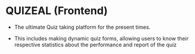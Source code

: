 # QUIZEAL (Frontend)

- The ultimate Quiz taking platform for the present times.

- This includes making dynamic quiz forms, allowing users to know their
  respective statistics about the performance and report of the quiz

